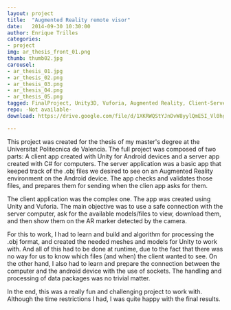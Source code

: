 ```yaml
---
layout: project
title:  "Augmented Reality remote visor"
date:   2014-09-30 10:30:00
author: Enrique Trilles
categories:
- project
img: ar_thesis_front_01.png
thumb: thumb02.jpg
carousel:
- ar_thesis_01.jpg
- ar_thesis_02.png
- ar_thesis_03.png
- ar_thesis_04.png
- ar_thesis_05.png
tagged: FinalProject, Unity3D, Vuforia, Augmented Reality, Client-Server connection
repo: -Not available-
download: https://drive.google.com/file/d/1XKRWQStYJnDvW8yylQmE5I_Vl0hgsTot/view?usp=sharing

---
```


This project was created for the thesis of my master's degree at the Universitat Politecnica de Valencia. The full project was composed of two parts: A client app created with Unity for Android devices and a server app created with C# for computers.
The server application was a basic app that keeped track of the .obj files we desired to see on an Augmented Reality environment on the Android device. The app checks and validates those files, and prepares them for sending when the clien app asks for them.

The client application was the complex one. The app was created using Unity and Vuforia. The main objective was to use a safe connection with the server computer, ask for the available models/files to view, download them, and then show them on the AR marker detected by the camera.

For this to work, I had to learn and build and algorithm for processing the .obj format, and created the needed meshes and models for Unity to work with. And all of this had to be done at runtime, due to the fact that there was no way for us to know which files (and when) the client wanted to see.
On the other hand, I also had to learn and prepare the connection between the computer and the android device with the use of sockets. The handling and processing of data packages was no trivial matter.

In the end, this was a really fun and challenging project to work with. Although the time restrictions I had, I was quite happy with the final results.